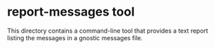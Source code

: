 # report-messages tool

This directory contains a command-line tool that provides a text
report listing the messages in a gnostic messages file.
